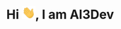 <h1 align="center">Hi <img src="https://raw.githubusercontent.com/ABSphreak/ABSphreak/master/gifs/Hi.gif" width="30px">, I am Al3Dev </h1>




